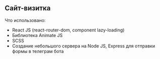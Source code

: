 ## Сайт-визитка
Что использовано:
- React JS (react-router-dom, component lazy-loading)
- Библиотека Animate JS
- SCSS 
- Создание небольшого сервера на Node JS, Express для отправки формы в телеграм бота
